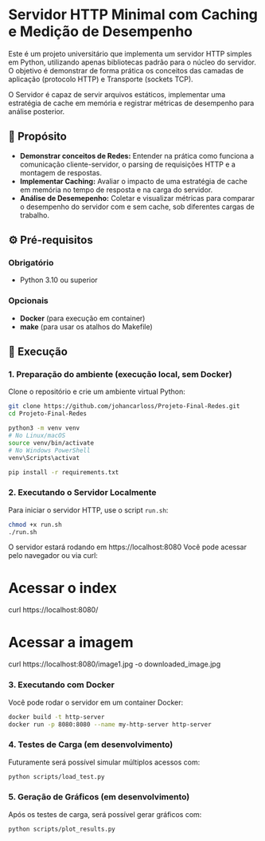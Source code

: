 # Servidor HTTP Minimal com Caching e Medição de Desempenho

Este é um projeto universitário que implementa um servidor HTTP simples em Python, utilizando apenas bibliotecas padrão para o núcleo do servidor. O objetivo é demonstrar de forma prática os conceitos das camadas de aplicação (protocolo HTTP) e Transporte (sockets TCP).

O Servidor é capaz de servir arquivos estáticos, implementar uma estratégia de cache em memória e registrar métricas de desempenho para análise posterior.

## 🎯 Propósito

* **Demonstrar conceitos de Redes:** Entender na prática como funciona a comunicação cliente-servidor, o parsing de requisições HTTP e a montagem de respostas.
* **Implementar Caching:** Avaliar o impacto de uma estratégia de cache em memória no tempo de resposta e na carga do servidor.
* **Análise de Desemepenho:** Coletar e visualizar métricas para comparar o desempenho do servidor com e sem cache, sob diferentes cargas de trabalho.

## ⚙️ Pré-requisitos

### Obrigatório
- Python 3.10 ou superior

### Opcionais
- **Docker** (para execução em container)
- **make** (para usar os atalhos do Makefile)

## 🚀 Execução

### 1. Preparação do ambiente (execução local, sem Docker)

Clone o repositório e crie um ambiente virtual Python:

```bash
git clone https://github.com/johancarloss/Projeto-Final-Redes.git
cd Projeto-Final-Redes

python3 -m venv venv
# No Linux/macOS
source venv/bin/activate
# No Windows PowerShell
venv\Scripts\activat

pip install -r requirements.txt
```

### 2. Executando o Servidor Localmente

Para iniciar o servidor HTTP, use o script `run.sh`:

```bash
chmod +x run.sh
./run.sh
```

O servidor estará rodando em https://localhost:8080
Você pode acessar pelo navegador ou via curl:

# Acessar o index
curl https://localhost:8080/

# Acessar a imagem
curl https://localhost:8080/image1.jpg -o downloaded_image.jpg

### 3. Executando com Docker

Você pode rodar o servidor em um container Docker:

```bash
docker build -t http-server
docker run -p 8080:8080 --name my-http-server http-server
```

### 4. Testes de Carga (em desenvolvimento)

Futuramente será possível simular múltiplos acessos com:

```bash
python scripts/load_test.py
```

### 5. Geração de Gráficos (em desenvolvimento)

Após os testes de carga, será possível gerar gráficos com:

```bash
python scripts/plot_results.py
```